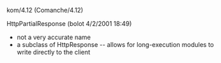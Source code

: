kom/4.12 (Comanche/4.12)

HttpPartialResponse (bolot 4/2/2001 18:49)
- not a very accurate name
- a subclass of HttpResponse
-- allows for long-execution modules to write directly to the client

